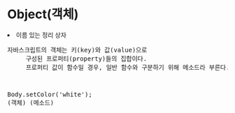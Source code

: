 <h1>Object(객체)</h1>
<li>이름 있는 정리 상자</li>
<pre>자바스크립트의 객체는 키(key)와 값(value)으로
     구성된 프로퍼티(property)들의 집합이다.
     프로퍼티 값이 함수일 경우, 일반 함수와 구분하기 위해 메소드라 부른다.
</pre>
<br>
<pre>
Body.setColor('white');
(객체) (메소드)
</pre>
